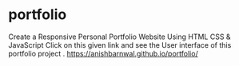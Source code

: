 # portfolio
Create a Responsive Personal Portfolio Website Using HTML CSS &amp; JavaScript
Click on this given link and see the User interface of this portfolio project .
https://anishbarnwal.github.io/portfolio/
